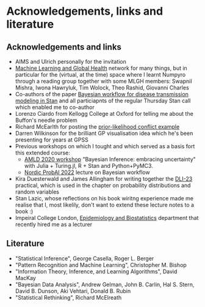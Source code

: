 # Acknowledgements, links and literature

## Acknowledgements and links
- AIMS and Ulrich personally for the invitation
- [Machine Learning and Global Health](mlgh.net/people) network for many things, but in  particular for the (virtual, at the time) space where I learnt Numpyro through a reading group together with some MLGH members: Swapnil Mishra, Iwona Hawryluk, Tim Wolock, Theo Rashid, Giovanni Charles
- Co-authors of the paper [Bayesian workflow for disease transmission modeling in Stan](https://onlinelibrary.wiley.com/doi/abs/10.1002/sim.9164) and all particiapnts of the regular Thursday Stan call which enabled me to co-author
- Lorenzo Ciardo from Kellogg College at Oxford for telling me about the Buffon's needle problem
- Richard McEarlth for posting the [prior-likelihood conflict example](https://twitter.com/rlmcelreath/status/1701165075493470644)
- Darren Wilkinson for the brilliant GP visualisation idea which he's been presenting for years at GPSS
- Previous workshops on which I tought and which served as a basis fort this extended course: 
    - [AMLD 2020 workshop](https://github.com/elizavetasemenova/EmbracingUncertainty) "Bayesian Inference: embracing uncertainty" with Julia + Turing.jl, R + Stan and Python+PyMC3.
    - [Nordic ProbAI 2022](https://probabilistic.ai/) lecture on Bayesian workflow
- Kira Duesterwald and James Allingham for writing together the [DLI-23](https://github.com/deep-learning-indaba/indaba-pracs-2023) practical, which is used in the chapter on probability distributions and random variables
- Stan Lazic, whose reflections on his book wiritng experience made me realise that I, most likelily, don't want to extend these lecture notes to a book :) 
- Impeiral College London, [Epidemiology and Biostatistics](https://www.imperial.ac.uk/school-public-health/epidemiology-and-biostatistics/) department that recently hired me as a lecturer


## Literature
- "Statistical Inference", George Casella, Roger L. Berger
- "Pattern Recognition and Machine Learning", Christopher M. Bishop
- "Information Theory, Inference, and Learning Algorithms", David MacKay
- "Bayesian Data Analysis", Andrew Gelman, John B. Carlin, Hal S. Stern, David B. Dunson, Aki Vehtari, Donald B. Rubin
- "Statistical Rethinking", Richard McElreath